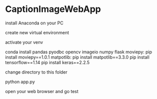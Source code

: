 # CaptionImageWebApp

install Anaconda on your PC

create new virtual environment

activate your venv

conda install pandas pyodbc opencv  imageio numpy flask
moviepy: pip install moviepy==1.0.1
matpotlib: pip install matpotlib==3.3.0
pip install tensorflow==1.14
pip install keras==2.2.5

change directory to this folder

python app.py

open your web browser and go test
